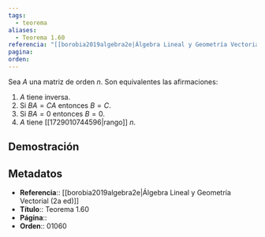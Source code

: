 ```yaml
---
tags:
  - teorema
aliases:
  - Teorema 1.60
referencia: "[[borobia2019algebra2e|Álgebra Lineal y Geometría Vectorial (2a ed)]]"
pagina: 
orden:
---
```

Sea $A$ una  matriz de orden $n$. Son equivalentes las afirmaciones:
1. $A$ tiene inversa.
2. Si $BA=CA$ entonces $B=C$.
3. Si $BA=0$ entonces $B=0$.
4. $A$ tiene [[1729010744596|rango]] $n$.

## Demostración

## Metadatos
- **Referencia**:: [[borobia2019algebra2e|Álgebra Lineal y Geometría Vectorial (2a ed)]]
- **Título**:: Teorema 1.60
- **Página**::
- **Orden**:: 01060
